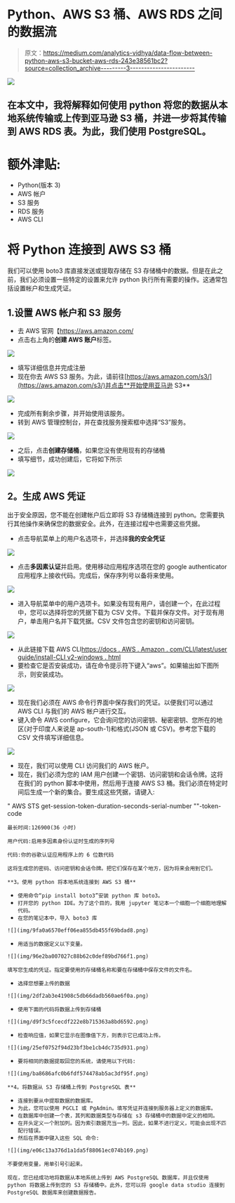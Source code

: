 # Python、AWS S3 桶、AWS RDS 之间的数据流

> 原文：<https://medium.com/analytics-vidhya/data-flow-between-python-aws-s3-bucket-aws-rds-243e38561bc2?source=collection_archive---------3----------------------->

![](img/36be6a15fe21078fe6070ee0f745d1ff.png)

## 在本文中，我将解释如何使用 python 将您的数据从本地系统传输或上传到亚马逊 S3 桶，并进一步将其传输到 AWS RDS 表。为此，我们使用 PostgreSQL。

# 额外津贴:

*   Python(版本 3)
*   AWS 帐户
*   S3 服务
*   RDS 服务
*   AWS CLI

# 将 Python 连接到 AWS S3 桶

我们可以使用 boto3 库直接发送或提取存储在 S3 存储桶中的数据。但是在此之前，我们必须设置一些特定的设置来允许 python 执行所有需要的操作。这通常包括设置帐户和生成凭证。

## 1.设置 AWS 帐户和 S3 服务

*   去 AWS 官网【https://aws.amazon.com/ 
*   点击右上角的**创建 AWS 账户**标签。

![](img/d2ec7630b7a1ede6b31a85daa521555c.png)

*   填写详细信息并完成注册
*   现在你去 AWS S3 服务。为此，请前往[https://aws.amazon.com/s3/](https://aws.amazon.com/s3/)并点击**开始使用亚马逊 S3**

![](img/aa708fc7069f4a8a65d75eb0c21e8bf3.png)

*   完成所有剩余步骤，并开始使用该服务。
*   转到 AWS 管理控制台，并在查找服务搜索框中选择“S3”服务。

![](img/e97010c9f99e44e59bcbf5f5fe5c3c91.png)

*   之后，点击**创建存储桶**，如果您没有使用现有的存储桶
*   填写细节，成功创建后，它将如下所示

![](img/fe2cdf4e5ba47615d954185562a14f1a.png)

## **2。生成 AWS 凭证**

出于安全原因，您不能在创建帐户后立即将 S3 存储桶连接到 python。您需要执行其他操作来确保您的数据安全。此外，在连接过程中也需要这些凭据。

*   点击导航菜单上的用户名选项卡，并选择**我的安全凭证**

![](img/b9e6eb155e85be528c05fdb1f354c1fe.png)

*   点击**多因素认证**并启用。使用移动应用程序选项在您的 google authenticator 应用程序上接收代码。完成后，保存序列号以备将来使用。

![](img/05c1ef3c2f87dbf1883d616bae44b89c.png)

*   进入导航菜单中的用户选项卡。如果没有现有用户，请创建一个，在此过程中，您可以选择将您的凭据下载为 CSV 文件。下载并保存文件。对于现有用户，单击用户名并下载凭据。CSV 文件包含您的密钥和访问密钥。

![](img/6b70a562c06590dc918243fd3d17ea33.png)

*   从此链接下载 AWS CLI[https://docs . AWS . Amazon . com/CLI/latest/user guide/install-CLI v2-windows . html](https://docs.aws.amazon.com/cli/latest/userguide/install-cliv2-windows.html)
*   要检查它是否安装成功，请在命令提示符下键入“aws”。如果输出如下图所示，则安装成功。

![](img/b2d1a21f5c07f274303ce33b17a0ecae.png)

*   现在我们必须在 AWS 命令行界面中保存我们的凭证。以便我们可以通过 AWS CLI 与我们的 AWS 帐户进行交互。
*   键入命令 AWS configure，它会询问您的访问密钥、秘密密钥、您所在的地区(对于印度人来说是 ap-south-1)和格式(JSON 或 CSV)。参考您下载的 CSV 文件填写详细信息。

![](img/af76d222d2b906796fc1f3d77e495161.png)

*   现在，我们可以使用 CLI 访问我们的 AWS 帐户。
*   现在，我们必须为您的 IAM 用户创建一个密钥、访问密钥和会话令牌。这将在我们的 python 脚本中使用，然后用于连接 AWS S3 桶。我们必须在特定时间后生成一个新的集合。要生成这些凭据，请键入:

" AWS STS get-session-token-duration-seconds-serial-number "<user code="">"-token-code</user>

`最长时间:126900(36 小时)`

`用户代码:启用多因素身份认证时生成的序列号`

`代码:你的谷歌认证应用程序上的 6 位数代码`

`这将生成您的密码、访问密钥和会话令牌。把它们保存在某个地方，因为将来会用到它们。`

`**3。使用 python 将本地系统连接到 AWS S3 桶**`

*   `使用命令“pip install boto3”安装 python 库 boto3。`
*   `打开您的 python IDE。为了这个目的，我用 jupyter 笔记本一个细胞一个细胞地理解代码。`
*   `在您的笔记本中，导入 boto3 库`

`![](img/9fa0a6570eff06ea855db455f69bdad8.png)`

*   `用适当的数据定义以下变量。`

`![](img/96e2ba007027c88b62c0def89bd766f1.png)`

`填写您生成的凭证。指定要使用的存储桶名称和要在存储桶中保存文件的文件名。`

*   `选择您想要上传的数据`

`![](img/2df2ab3e41908c5db66dadb560ae6f0a.png)`

*   `使用下面的代码将数据上传到存储桶`

`![](img/d9f3c5fcecdf222e8b715363a8bd6592.png)`

*   `检查响应值，如果它显示在图像值下方，则表示它已成功上传。`

`![](img/25ef0752f94d23bf3be1cb4dc735d931.png)`

*   `要将相同的数据提取回您的系统，请使用以下代码:`

`![](img/ba8686afc0b6fdf574478ab5ac3df95f.png)`

`**4。将数据从 S3 存储桶上传到 PostgreSQL 表**`

*   `连接到要从中提取数据的数据库。`
*   `为此，您可以使用 PGCLI 或 PgAdmin。填写凭证并连接到服务器上定义的数据库。`
*   `在数据库中创建一个表，其列和数据类型与存储在 s3 存储桶中的数据中定义的相同。`
*   `在开头定义一个附加列。因为索引数据充当一列。因此，如果不进行定义，可能会出现不匹配行错误。`
*   `然后在界面中键入这些 SQL 命令:`

`![](img/e06c13a376d1a1da5f88061ec074b169.png)`

`不要使用变量，用单引号引起来。`

`现在，您已经成功地将数据从本地系统上传到 AWS PostgreSQL 数据库，并且仅使用 python 将数据上传到您的 S3 存储桶中。此外，您可以将 google data studio 连接到 PostgreSQL 数据库来创建数据报告。`